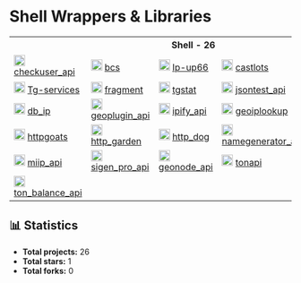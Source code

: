 # Shell Wrappers & Libraries

<table>
    <tr> <th colspan="5">Shell - 26</th> </tr>
    <tr>
      <td>
        <img src="https://checkuser.org/favicon.ico" height="20px" alt="checkuser_api" onerror="this.src='https://github.com/favicon.ico'">
        <a href="https://github.com/l0v3m0n3y/checkuser_api" target="_blank"> checkuser_api </a>
      </td>
      <td>
        <img src="https://bcs.ru/favicon.ico" height="20px" alt="bcs" onerror="this.src='https://github.com/favicon.ico'">
        <a href="https://github.com/l0v3m0n3y/bcs" target="_blank"> bcs </a>
      </td>
      <td>
        <img src="https://up66.ru/theme/2020/img/favicon.png" height="20px" alt="Ip-up66" onerror="this.src='https://github.com/favicon.ico'">
        <a href="https://github.com/l0v3m0n3y/Ip-up66" target="_blank"> Ip-up66 </a>
      </td>
      <td>
        <img src="http://castlots.org/favicon.ico" height="20px" alt="castlots" onerror="this.src='https://github.com/favicon.ico'">
        <a href="https://github.com/l0v3m0n3y/castlots" target="_blank"> castlots </a>
      </td>
      <td>
        <img src="https://generator-chisel.ru/genius/favicon/favicon.ico" height="20px" alt="generator-chisel" onerror="this.src='https://github.com/favicon.ico'">
        <a href="https://github.com/l0v3m0n3y/generator-chisel" target="_blank"> generator-chisel </a>
      </td>
    </tr>
    <tr>
      <td>
        <img src="https://tg.services/favicon.ico" height="20px" alt="Tg-services" onerror="this.src='https://github.com/favicon.ico'">
        <a href="https://github.com/l0v3m0n3y/Tg-services" target="_blank"> Tg-services </a>
      </td>
      <td>
        <img src="https://fragment.com/favicon.ico" height="20px" alt="fragment" onerror="this.src='https://github.com/favicon.ico'">
        <a href="https://github.com/l0v3m0n3y/fragment" target="_blank"> fragment </a>
      </td>
      <td>
        <img src="https://tgstat.ru/favicon.ico" height="20px" alt="tgstat" onerror="this.src='https://github.com/favicon.ico'">
        <a href="https://github.com/l0v3m0n3y/tgstat" target="_blank"> tgstat </a>
      </td>
      <td>
        <img src="https://jsontest.com/favicon.ico" height="20px" alt="jsontest_api" onerror="this.src='https://github.com/favicon.ico'">
        <a href="https://github.com/l0v3m0n3y/jsontest_api" target="_blank"> jsontest_api </a>
      </td>
      <td>
        <img src="https://jsonip.com/favicon.ico" height="20px" alt="jsonip" onerror="this.src='https://github.com/favicon.ico'">
        <a href="https://github.com/l0v3m0n3y/jsonip" target="_blank"> jsonip </a>
      </td>
    </tr>
    <tr>
      <td>
        <img src="https://db-ip.com/favicon.ico" height="20px" alt="db_ip" onerror="this.src='https://github.com/favicon.ico'">
        <a href="https://github.com/l0v3m0n3y/db_ip" target="_blank"> db_ip </a>
      </td>
      <td>
        <img src="https://www.geoplugin.com/img/geoplugin-favicon.png" height="20px" alt="geoplugin_api" onerror="this.src='https://github.com/favicon.ico'">
        <a href="https://github.com/l0v3m0n3y/geoplugin_api" target="_blank"> geoplugin_api </a>
      </td>
      <td>
        <img src="https://www.ipify.org/static/images/logo.png" height="20px" alt="ipify_api" onerror="this.src='https://github.com/favicon.ico'">
        <a href="https://github.com/l0v3m0n3y/ipify_api" target="_blank"> ipify_api </a>
      </td>
      <td>
        <img src="https://geoiplookup.io/favicon.ico" height="20px" alt="geoiplookup" onerror="this.src='https://github.com/favicon.ico'">
        <a href="https://github.com/l0v3m0n3y/geoiplookup" target="_blank"> geoiplookup </a>
      </td>
      <td>
        <img src="https://httpducks.com/static/icons/duck.svg" height="20px" alt="httpducks" onerror="this.src='https://github.com/favicon.ico'">
        <a href="https://github.com/l0v3m0n3y/httpducks" target="_blank"> httpducks </a>
      </td>
    </tr>
    <tr>
      <td>
        <img src="https://httpgoats.com/static/icons/goat.svg" height="20px" alt="httpgoats" onerror="this.src='https://github.com/favicon.ico'">
        <a href="https://github.com/l0v3m0n3y/httpgoats" target="_blank"> httpgoats </a>
      </td>
      <td>
        <img src="https://http.garden/static/icons/garden.svg" height="20px" alt="http_garden" onerror="this.src='https://github.com/favicon.ico'">
        <a href="https://github.com/l0v3m0n3y/http_garden" target="_blank"> http_garden </a>
      </td>
      <td>
        <img src="https://http.dog/static/icons/dog.svg" height="20px" alt="http_dog" onerror="this.src='https://github.com/favicon.ico'">
        <a href="https://github.com/l0v3m0n3y/http_dog" target="_blank"> http_dog </a>
      </td>
      <td>
        <img src="https://usernamegenerator.com/favicon.ico" height="20px" alt="namegenerator_api" onerror="this.src='https://github.com/favicon.ico'">
        <a href="https://github.com/l0v3m0n3y/namegenerator_api" target="_blank"> namegenerator_api </a>
      </td>
      <td>
        <img src="https://fex.plus/favicon.ico" height="20px" alt="fex_api" onerror="this.src='https://github.com/favicon.ico'">
        <a href="https://github.com/l0v3m0n3y/fex_api" target="_blank"> fex_api </a>
      </td>
    </tr>
    <tr>
      <td>
        <img src="https://miip.my/favicon.ico" height="20px" alt="miip_api" onerror="this.src='https://github.com/favicon.ico'">
        <a href="https://github.com/l0v3m0n3y/miip_api" target="_blank"> miip_api </a>
      </td>
      <td>
        <img src="https://sigen.pro/favicon.ico" height="20px" alt="sigen_pro_api" onerror="this.src='https://github.com/favicon.ico'">
        <a href="https://github.com/l0v3m0n3y/sigen_pro_api" target="_blank"> sigen_pro_api </a>
      </td>
      <td>
        <img src="https://geonode.com/favicons/logo-dark.svg" height="20px" alt="geonode_api" onerror="this.src='https://github.com/favicon.ico'">
        <a href="https://github.com/l0v3m0n3y/geonode_api" target="_blank"> geonode_api </a>
      </td>
      <td>
        <img src="https://tonapi.io/favicon.ico" height="20px" alt="tonapi" onerror="this.src='https://github.com/favicon.ico'">
        <a href="https://github.com/l0v3m0n3y/tonapi" target="_blank"> tonapi </a>
      </td>
      <td>
        <img src="https://www.coingecko.com/favicon.ico" height="20px" alt="coingecko_api" onerror="this.src='https://github.com/favicon.ico'">
        <a href="https://github.com/l0v3m0n3y/coingecko_api" target="_blank"> coingecko_api </a>
      </td>
    </tr>
    <tr>
      <td>
        <img src="https://www.gnu.org/software/bash/favicon.ico" height="20px" alt="ton_balance_api" onerror="this.src='https://github.com/favicon.ico'">
        <a href="https://github.com/l0v3m0n3y/ton_balance_api" target="_blank"> ton_balance_api </a>
      </td>
    </tr>
</table>



## 📊 Statistics

- **Total projects:** 26
- **Total stars:** 1
- **Total forks:** 0

